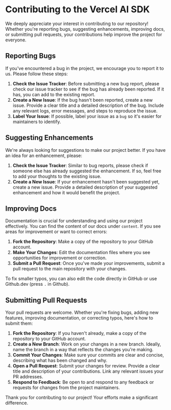 # Contributing to the Vercel AI SDK

We deeply appreciate your interest in contributing to our repository! Whether you're reporting bugs, suggesting enhancements, improving docs, or submitting pull requests, your contributions help improve the project for everyone.

## Reporting Bugs

If you've encountered a bug in the project, we encourage you to report it to us. Please follow these steps:

1. **Check the Issue Tracker**: Before submitting a new bug report, please check our issue tracker to see if the bug has already been reported. If it has, you can add to the existing report.
2. **Create a New Issue**: If the bug hasn't been reported, create a new issue. Provide a clear title and a detailed description of the bug. Include any relevant logs, error messages, and steps to reproduce the issue.
3. **Label Your Issue**: If possible, label your issue as a `bug` so it's easier for maintainers to identify.

## Suggesting Enhancements

We're always looking for suggestions to make our project better. If you have an idea for an enhancement, please:

1. **Check the Issue Tracker**: Similar to bug reports, please check if someone else has already suggested the enhancement. If so, feel free to add your thoughts to the existing issue.
2. **Create a New Issue**: If your enhancement hasn't been suggested yet, create a new issue. Provide a detailed description of your suggested enhancement and how it would benefit the project.

## Improving Docs

Documentation is crucial for understanding and using our project effectively.
You can find the content of our docs under `content`.
If you see areas for improvement or want to correct errors:

1. **Fork the Repository**: Make a copy of the repository to your GitHub account.
2. **Make Your Changes**: Edit the documentation files where you see opportunities for improvement or correction.
3. **Submit a Pull Request**: Once you've made your improvements, submit a pull request to the main repository with your changes.

To fix smaller typos, you can also edit the code directly in GitHub or use Github.dev (press `.` in Github).

## Submitting Pull Requests

Your pull requests are welcome. Whether you're fixing bugs, adding new features, improving documentation, or correcting typos, here's how to submit them:

1. **Fork the Repository**: If you haven't already, make a copy of the repository to your GitHub account.
2. **Create a New Branch**: Work on your changes in a new branch. Ideally, name the branch in a way that reflects the changes you're making.
3. **Commit Your Changes**: Make sure your commits are clear and concise, describing what has been changed and why.
4. **Open a Pull Request**: Submit your changes for review. Provide a clear title and description of your contributions. Link any relevant issues your PR addresses.
5. **Respond to Feedback**: Be open to and respond to any feedback or requests for changes from the project maintainers.

Thank you for contributing to our project! Your efforts make a significant difference.
